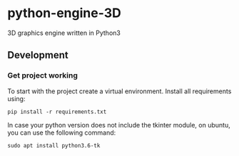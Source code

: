 # python-engine-3D
3D graphics engine written in Python3

## Development
### Get project working
To start with the project create a virtual environment.
Install all requirements using:

    pip install -r requirements.txt

In case your python version does not include the tkinter module, on ubuntu, you can use the following command:

    sudo apt install python3.6-tk
